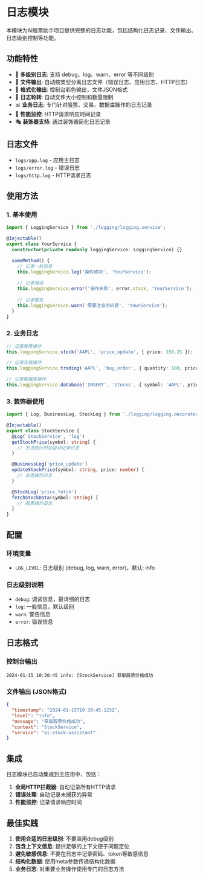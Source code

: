 # 日志模块

本模块为AI股票助手项目提供完整的日志功能，包括结构化日志记录、文件输出、日志级别控制等功能。

## 功能特性

- 🎯 **多级别日志**: 支持 debug、log、warn、error 等不同级别
- 📁 **文件输出**: 自动按类型分离日志文件（错误日志、应用日志、HTTP日志）
- 🎨 **格式化输出**: 控制台彩色输出，文件JSON格式
- 🔄 **日志轮转**: 自动文件大小控制和数量限制
- 📊 **业务日志**: 专门针对股票、交易、数据库操作的日志记录
- 🚀 **性能监控**: HTTP请求响应时间记录
- 🎭 **装饰器支持**: 通过装饰器简化日志记录

## 日志文件

- `logs/app.log` - 应用主日志
- `logs/error.log` - 错误日志
- `logs/http.log` - HTTP请求日志

## 使用方法

### 1. 基本使用

```typescript
import { LoggingService } from './logging/logging.service';

@Injectable()
export class YourService {
  constructor(private readonly loggingService: LoggingService) {}

  someMethod() {
    // 记录一般信息
    this.loggingService.log('操作成功', 'YourService');
    
    // 记录错误
    this.loggingService.error('操作失败', error.stack, 'YourService');
    
    // 记录警告
    this.loggingService.warn('需要注意的问题', 'YourService');
  }
}
```

### 2. 业务日志

```typescript
// 记录股票操作
this.loggingService.stock('AAPL', 'price_update', { price: 150.25 });

// 记录交易操作
this.loggingService.trading('AAPL', 'buy_order', { quantity: 100, price: 150.25 });

// 记录数据库操作
this.loggingService.database('INSERT', 'stocks', { symbol: 'AAPL', price: 150.25 });
```

### 3. 装饰器使用

```typescript
import { Log, BusinessLog, StockLog } from './logging/logging.decorator';

@Injectable()
export class StockService {
  @Log('StockService', 'log')
  getStockPrice(symbol: string) {
    // 方法执行时会自动记录日志
  }

  @BusinessLog('price_update')
  updateStockPrice(symbol: string, price: number) {
    // 业务操作日志
  }

  @StockLog('price_fetch')
  fetchStockData(symbol: string) {
    // 股票操作日志
  }
}
```

## 配置

### 环境变量

- `LOG_LEVEL`: 日志级别 (debug, log, warn, error)，默认: info

### 日志级别说明

- `debug`: 调试信息，最详细的日志
- `log`: 一般信息，默认级别
- `warn`: 警告信息
- `error`: 错误信息

## 日志格式

### 控制台输出
```
2024-01-15 10:30:45 info: [StockService] 获取股票价格成功
```

### 文件输出 (JSON格式)
```json
{
  "timestamp": "2024-01-15T10:30:45.123Z",
  "level": "info",
  "message": "获取股票价格成功",
  "context": "StockService",
  "service": "ai-stock-assistant"
}
```

## 集成

日志模块已自动集成到主应用中，包括：

1. **全局HTTP拦截器**: 自动记录所有HTTP请求
2. **错误处理**: 自动记录未捕获的异常
3. **性能监控**: 记录请求响应时间

## 最佳实践

1. **使用合适的日志级别**: 不要滥用debug级别
2. **包含上下文信息**: 提供足够的上下文便于问题定位
3. **避免敏感信息**: 不要在日志中记录密码、token等敏感信息
4. **结构化数据**: 使用meta参数传递结构化数据
5. **业务日志**: 对重要业务操作使用专门的日志方法
